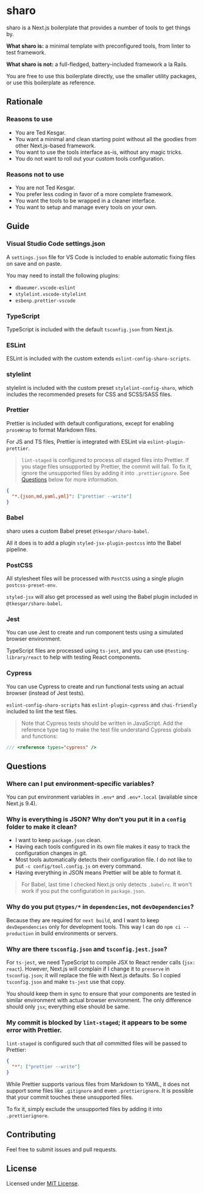 # sharo

sharo is a Next.js boilerplate that provides a number of tools to get things by.

**What sharo is:** a minimal template with preconfigured tools, from linter to
test framework.

**What sharo is not:** a full-fledged, battery-included framework a la Rails.

You are free to use this boilerplate directly, use the smaller utility packages,
or use this boilerplate as reference.

## Rationale

### Reasons to use

- You are Ted Kesgar.
- You want a minimal and clean starting point without all the goodies from other
  Next.js-based framework.
- You want to use the tools interface as-is, without any magic tricks.
- You do not want to roll out your custom tools configuration.

### Reasons not to use

- You are not Ted Kesgar.
- You prefer less coding in favor of a more complete framework.
- You want the tools to be wrapped in a cleaner interface.
- You want to setup and manage every tools on your own.

## Guide

### Visual Studio Code settings.json

A `settings.json` file for VS Code is included to enable automatic fixing files
on save and on paste.

You may need to install the following plugins:

- `dbaeumer.vscode-eslint`
- `stylelint.vscode-stylelint`
- `esbenp.prettier-vscode`

### TypeScript

TypeScript is included with the default `tsconfig.json` from Next.js.

### ESLint

ESLint is included with the custom extends `eslint-config-sharo-scripts`.

### stylelint

stylelint is included with the custom preset `stylelint-config-sharo`, which
includes the recommended presets for CSS and SCSS/SASS files.

### Prettier

Prettier is included with default configurations, except for enabling
`proseWrap` to format Markdown files.

For JS and TS files, Prettier is integrated with ESLint via
`eslint-plugin-prettier`.

> `lint-staged` is configured to process _all_ staged files into Prettier. If
> you stage files unsupported by Prettier, the commit will fail. To fix it,
> ignore the unsupported files by adding it into `.prettierignore`. See
> [Questions](#questions) below for more information.

```json
{
  "*.{json,md,yaml,yml}": ["prettier --write"]
}
```

### Babel

sharo uses a custom Babel preset `@tkesgar/sharo-babel`.

All it does is to add a plugin `styled-jsx-plugin-postcss` into the Babel
pipeline.

### PostCSS

All stylesheet files will be processed with `PostCSS` using a single plugin
`postcss-preset-env`.

`styled-jsx` will also get processed as well using the Babel plugin included in
`@tkesgar/sharo-babel`.

### Jest

You can use Jest to create and run component tests using a simulated browser
environment.

TypeScript files are processed using `ts-jest`, and you can use
`@testing-library/react` to help with testing React components.

### Cypress

You can use Cypress to create and run functional tests using an actual browser
(instead of Jest tests).

`eslint-config-sharo-scripts` has `eslint-plugin-cypress` and `chai-friendly`
included to lint the test files.

> Note that Cypress tests should be written in JavaScript. Add the reference
> type tag to make the test file understand Cypress globals and functions:

```ts
/// <reference types="cypress" />
```

## Questions

### Where can I put environment-specific variables?

You can put environment variables in `.env*` and `.env*.local` (available since
Next.js 9.4).

### Why is everything is JSON? Why don't you put it in a `config` folder to make it clean?

- I want to keep `package.json` clean.
- Having each tools configured in its own file makes it easy to track the
  configuration changes in git.
- Most tools automatically detects their configuration file. I do not like to
  put `-c config/tool.config.js` on every command.
- Having everything in JSON means Prettier will be able to format it.

> For Babel, last time I checked Next.js only detects `.babelrc`. It won't work
> if you put the configuration in `package.json`.

### Why do you put `@types/*` in `dependencies`, not `devDependencies`?

Because they are required for `next build`, and I want to keep `devDependencies`
only for development tools. This way I can do `npm ci --production` in build
environments or servers.

### Why are there `tsconfig.json` and `tsconfig.jest.json`?

For `ts-jest`, we need TypeScript to compile JSX to React render calls
(`jsx: react`). However, Next.js will complain if I change it to `preserve` in
`tsconfig.json`; it will replace the file with Next.js defaults. So I copied
`tsconfig.json` and make `ts-jest` use that copy.

You should keep them in sync to ensure that your components are tested in
similar environment with actual browser environment. The only difference should
only `jsx`; everything else should be same.

### My commit is blocked by `lint-staged`; it appears to be some error with Prettier.

`lint-staged` is configured such that _all_ committed files will be passed to
Prettier:

```json
{
  "*": ["prettier --write"]
}
```

While Prettier supports various files from Markdown to YAML, it does not support
some files like `.gitignore` and even `.prettierignore`. It is possible that
your commit touches these unsupported files.

To fix it, simply exclude the unsupported files by adding it into
`.prettierignore`.

## Contributing

Feel free to submit issues and pull requests.

## License

Licensed under [MIT License][license].

[license]: https://github.com/tkesgar/sharo/blob/master/LICENSE
